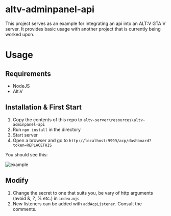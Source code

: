 # altv-adminpanel-api
This project serves as an example for integrating an api into an ALT:V GTA V server. It provides basic usage with another project that is currently being worked upon.

# Usage

## Requirements
-   NodeJS
-   Alt:V

## Installation & First Start

1. Copy the contents of this repo to `altv-server\resources\altv-adminpanel-api`
2. Run `npm install` in the directory
3. Start server
4. Open a browser and go to `http://localhost:9999/acp/dashboard?token=REPLACETHIS`

You should see this:

![example](https://user-images.githubusercontent.com/13089522/118709976-f9d54c80-b81d-11eb-821f-29b014a4c2e7.PNG)

## Modify

1. Change the secret to one that suits you, be vary of http arguments (avoid &, ?, % etc.) in `index.mjs`
2. New listeners can be added with `addAcpListener`. Consult the comments.
